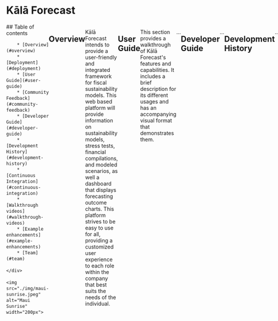 # Kālā Forecast

<div style="display: flex; justify-content: space-between;">
    <div>
        ## Table of contents

        * [Overview](#overview)
        * [Deployment](#deployment)
        * [User Guide](#user-guide)
        * [Community Feedback](#community-feedback)
        * [Developer Guide](#developer-guide)
        * [Development History](#development-history)
        * [Continuous Integration](#continuous-integration)
        * [Walkthrough videos](#walkthrough-videos)
        * [Example enhancements](#example-enhancements)
        * [Team](#team)

    </div>

    <img src="./img/maui-sunrise.jpeg" alt="Maui Sunrise" width="200px">

</div>

## Overview

Kālā Forecast intends to provide a user-friendly and integrated framework for fiscal sustainability models. This web based platform will provide information on sustainability models, stress tests, financial compilations, and modeled scenarios, as well a dashboard that displays forecasting outcome charts. This platform strives to be easy to use for all, providing a customized user experience to each role within the company that best suits the needs of the individual.

## User Guide

This section provides a walkthrough of Kālā Forecast's features and capabilities. It includes a brief description for its different usages and has an accompanying visual format that demonstrates them. 

...

## Developer Guide

...


## Development History 

...

## Team 
1. [Carson Fu](https://carsonfu.github.io/)
2. [Anastasia del Banco](https://ana-del-bench.github.io/)
3. [Kenneth de Guzman](https://k-deguz.github.io/)
4. [Hoopuiwa Perry](https://hoopuiwa.github.io/)
5. [Xingyao He](https://xingyao03.github.io/)
6. [Alyssa Greenwell](https://alyssa-greenwell.github.io/)
7. [Robert Maddox](https://robertmaddoxhi.github.io/)
8. [Adam Bell](https://belladam.github.io/)


